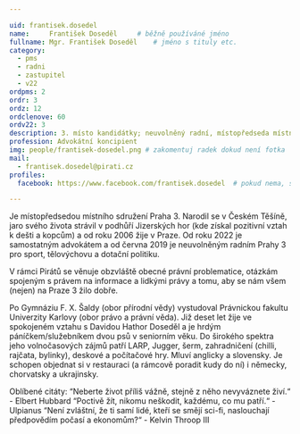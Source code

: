 ```yaml
---

uid: frantisek.dosedel
name:     František Doseděl  	# běžně používáné jméno
fullname: Mgr. František Doseděl  	# jméno s tituly etc.
category:
  - pms
  - radni
  - zastupitel
  - v22
ordpms: 2
ordr: 3
ordz: 12
ordclenove: 60
ordv22: 3
description: 3. místo kandidátky; neuvolněný radní, místopředseda místního sdružení # zobrazuje se v lide
profession: Advokátní koncipient
img: people/frantisek-dosedel.png # zakomentuj radek dokud není fotka
mail:
  - frantisek.dosedel@pirati.cz
profiles:
  facebook: https://www.facebook.com/frantisek.dosedel  # pokud nema, staci smazat tuto radku

---
```

 
Je místopředsedou místního sdružení Praha 3. Narodil se v Českém Těšíně, jaro svého života strávil v podhůří Jizerských hor (kde získal pozitivní vztah k dešti a kopcům) a od roku 2006 žije v Praze. Od roku 2022 je samostatným advokátem a od června 2019 je neuvolněným radním Prahy 3 pro sport, tělovýchovu a dotační politiku.

V rámci Pirátů se věnuje obzvláště obecné právní problematice, otázkám spojeným s právem na informace a lidkými právy a tomu, aby se nám všem (nejen) na Praze 3 žilo dobře.

Po Gymnáziu F. X. Šaldy (obor přírodní vědy) vystudoval Právnickou fakultu Univerzity Karlovy (obor právo a právní věda). Již deset let žije ve spokojeném vztahu s Davidou Hathor Doseděl a je hrdým páníčkem/služebníkem dvou psů v seniorním věku. Do širokého spektra jeho volnočasových zájmů patří LARP, Jugger, šerm, zahradničení (chilli, rajčata, bylinky), deskové a počítačové hry. Mluví anglicky a slovensky. Je schopen objednat si v restauraci (a rámcově poradit kudy do ní) i německy, chorvatsky a ukrajinsky.

Oblíbené citáty:
“Neberte život příliš vážně, stejně z něho nevyváznete živí.“ - Elbert Hubbard
“Poctivě žít, nikomu neškodit, každému, co mu patří.“ - Ulpianus
“Není zvláštní, že ti samí lidé, kteří se smějí sci-fi, naslouchají předpovědím počasí a ekonomům?“ - Kelvin Throop III

